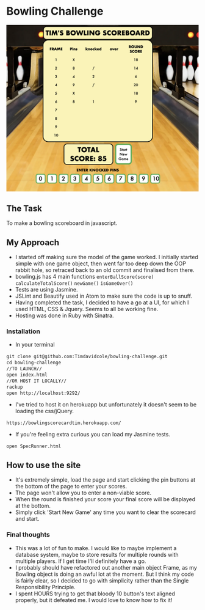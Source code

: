 
Bowling Challenge
=================

![Screenshot](https://github.com/Timdavidcole/bowling-challenge/blob/master/images/bowling-challenge.png)

## The Task

To make a bowling scoreboard in javascript.

## My Approach

- I started off making sure the model of the game worked. I initially started simple with one game object, then went far too deep down the OOP rabbit hole, so retraced back to an old commit and finalised from there.
- bowling.js has 4 main functions ``` enterBallScore(score) ``` 
```calculateTotalScore()```
```newGame()```
```isGameOver()```
- Tests are using Jasmine.
- JSLint and Beautify used in Atom to make sure the code is up to snuff.
- Having completed the task, I decided to have a go at a UI, for which I used HTML, CSS & Jquery.  Seems to all be working fine.
- Hosting was done in Ruby with Sinatra.

### Installation

- In your terminal
```
git clone git@github.com:Timdavidcole/bowling-challenge.git
cd bowling-challenge
//TO LAUNCH//
open index.html
//OR HOST IT LOCALLY//
rackup
open http://localhost:9292/
```
- I've tried to host it on herokuapp but unfortunately it doesn't seem to be loading the css/jQuery.
```
https://bowlingscorecardtim.herokuapp.com/
```
- If you're feeling extra curious you can load my Jasmine tests.
```
open SpecRunner.html
```

## How to use the site

- It's extremely simple, load the page and start clicking the pin buttons at the bottom of the page to enter your scores.
- The page won't allow you to enter a non-viable score.
- When the round is finished your score your final score will be displayed at the bottom.
- Simply click 'Start New Game' any time you want to clear the scorecard and start.

### Final thoughts

- This was a lot of fun to make.  I would like to maybe implement a database system, maybe to store results for multiple rounds with multiple players.  If I get time I'll definitely have a go.
- I probably should have refactored out another main object Frame, as my Bowling object is doing an awful lot at the moment.  But I think my code is fairly clear, so I decided to go with simplicity rather than the Single Responsibility Principle.
- I spent HOURS trying to get that bloody 10 button's text aligned properly, but it defeated me.  I would love to know how to fix it!
